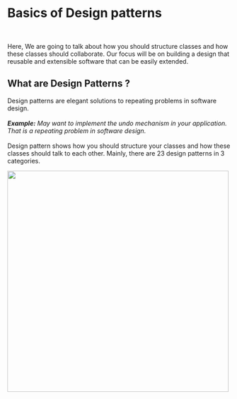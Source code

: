 # Basics of Design patterns
</br>

  Here, We are going to talk about how you should structure classes and how these classes should collaborate. Our focus will be on building a design that reusable and extensible software that can be easily extended.
</br>

## What are Design Patterns ?

Design patterns are elegant solutions to repeating problems in software design. </br></br>
<i><b>Example:</b> May want to implement the undo mechanism in your application. That is a repeating problem in software design.</i></br></br>
Design pattern shows how you should structure your classes and how these classes should talk to each other. Mainly, there are 23 design patterns in 3 categories.


<img align="center" width="500" height="500" src="https://cdn-images-1.medium.com/max/1000/0*8nTDMelConI3FojH.jpg"/>







